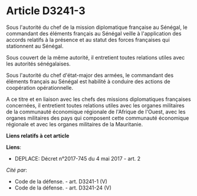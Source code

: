 # Article D3241-3

Sous l'autorité du chef de la mission diplomatique française au Sénégal, le commandant des éléments français au Sénégal
veille à l'application des accords relatifs à la présence et au statut des forces françaises qui stationnent au Sénégal. 

Sous couvert de la même autorité, il entretient toutes relations utiles avec les autorités sénégalaises. 

Sous l'autorité du chef d'état-major des armées, le commandant des éléments français au Sénégal est habilité à conduire des
actions de coopération opérationnelle. 

A ce titre et en liaison avec les chefs des missions diplomatiques françaises concernées, il entretient toutes relations
utiles avec les organes militaires de la communauté économique régionale de l'Afrique de l'Ouest, avec les organes militaires
des pays qui composent cette communauté économique régionale et avec les organes militaires de la Mauritanie.

**Liens relatifs à cet article**

**Liens**:

  - DEPLACE: Décret n°2017-745 du 4 mai 2017 - art. 2

_Cité par_:

  - Code de la défense. - art. D3241-1 (V)
  - Code de la défense. - art. D3241-24 (V)
